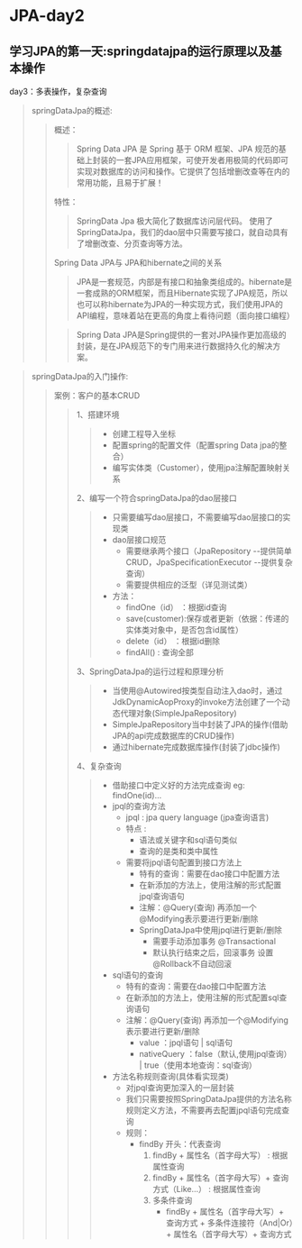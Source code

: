 # JPA-day2

## 学习JPA的第一天:springdatajpa的运行原理以及基本操作
 day3：多表操作，复杂查询
> springDataJpa的概述:
>>
>> 概述：
>>> Spring Data JPA 是 Spring 基于 ORM 框架、JPA 规范的基础上封装的一套JPA应用框架，可使开发者用极简的代码即可实现对数据库的访问和操作。它提供了包括增删改查等在内的常用功能，且易于扩展！
>>
>> 特性：
>>> SpringData Jpa 极大简化了数据库访问层代码。 使用了SpringDataJpa，我们的dao层中只需要写接口，就自动具有了增删改查、分页查询等方法。
>>
>> Spring Data JPA与 JPA和hibernate之间的关系
>>> JPA是一套规范，内部是有接口和抽象类组成的。hibernate是一套成熟的ORM框架，而且Hibernate实现了JPA规范，所以也可以称hibernate为JPA的一种实现方式，我们使用JPA的API编程，意味着站在更高的角度上看待问题（面向接口编程）
>>
>>> Spring Data JPA是Spring提供的一套对JPA操作更加高级的封装，是在JPA规范下的专门用来进行数据持久化的解决方案。
>>


> springDataJpa的入门操作:
>>
>> 案例：客户的基本CRUD
>>> 1、搭建环境
>>>> * 创建工程导入坐标
>>>> * 配置spring的配置文件（配置spring Data jpa的整合）
>>>> * 编写实体类（Customer），使用jpa注解配置映射关系  
>>>
>>> 2、编写一个符合springDataJpa的dao层接口
>>>> * 只需要编写dao层接口，不需要编写dao层接口的实现类
>>>> * dao层接口规范
>>>>    * 需要继承两个接口（JpaRepository --提供简单CRUD，JpaSpecificationExecutor --提供复杂查询）
>>>>    * 需要提供相应的泛型（详见测试类）
>>>> * 方法：
>>>>    * findOne（id） ：根据id查询
>>>>    * save(customer):保存或者更新（依据：传递的实体类对象中，是否包含id属性）
>>>>    * delete（id） ：根据id删除
>>>>    * findAll() : 查询全部
>>>
>>> 3、SpringDataJpa的运行过程和原理分析
>>>> * 当使用@Autowired按类型自动注入dao时，通过JdkDynamicAopProxy的invoke方法创建了一个动态代理对象(SimpleJpaRepository)
>>>> * SimpleJpaRepository当中封装了JPA的操作(借助JPA的api完成数据库的CRUD操作)
>>>> * 通过hibernate完成数据库操作(封装了jdbc操作)
>>>
>>> 4、复杂查询
>>>> * 借助接口中定义好的方法完成查询 eg: findOne(id)...
>>>> * jpql的查询方法
>>>>    * jpql : jpa query language (jpa查询语言)
>>>>    * 特点 : 
>>>>        * 语法或关键字和sql语句类似
>>>>        * 查询的是类和类中属性
>>>>    * 需要将jpql语句配置到接口方法上
>>>>        * 特有的查询：需要在dao接口中配置方法
>>>>        * 在新添加的方法上，使用注解的形式配置jpql查询语句
>>>>        * 注解：@Query(查询) 再添加一个@Modifying表示要进行更新/删除
>>>>        * SpringDataJpa中使用jpql进行更新/删除
>>>>            * 需要手动添加事务 @Transactional
>>>>            * 默认执行结束之后，回滚事务 设置@Rollback不自动回滚
>>>> * sql语句的查询
>>>>    * 特有的查询：需要在dao接口中配置方法
>>>>    * 在新添加的方法上，使用注解的形式配置sql查询语句
>>>>    * 注解：@Query(查询) 再添加一个@Modifying表示要进行更新/删除
>>>>        * value ：jpql语句 | sql语句
>>>>        * nativeQuery ：false（默认,使用jpql查询） | true（使用本地查询：sql查询）
>>>> * 方法名称规则查询(具体看实现类)
>>>>    * 对jpql查询更加深入的一层封装
>>>>    * 我们只需要按照SpringDataJpa提供的方法名称规则定义方法，不需要再去配置jpql语句完成查询
>>>>    * 规则：
>>>>        * findBy 开头：代表查询
>>>>            1. findBy + 属性名（首字母大写） : 根据属性查询
>>>>            2. findBy + 属性名（首字母大写）+ 查询方式（Like...） : 根据属性查询
>>>>            3. 多条件查询
>>>>                * findBy + 属性名（首字母大写）+ 查询方式 + 多条件连接符（And|Or）+ 属性名（首字母大写）+ 查询方式


